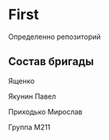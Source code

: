 # First
Определенно репозиторий

## Состав бригады
Ященко

Якунин Павел

Приходько Мирослав

Группа M211
